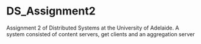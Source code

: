# DS_Assignment2
Assignment 2 of Distributed Systems at the University of Adelaide. A system consisted of content servers, get clients and an aggregation server
